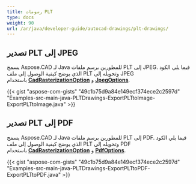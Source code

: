 ```yaml
---
title: رسومات PLT
type: docs
weight: 90
url: /ar/java/developer-guide/autocad-drawings/plt-drawings/
---
```


## **تصدير PLT إلى JPEG**

يسمح Aspose.CAD لـ Java للمطورين برسم ملفات PLT إلى JPEG. فيما يلي الكود الذي يوضح كيفية الوصول إلى ملف PLT وتحويله إلى JPEG باستخدام [**CadRasterizationOption**](https://reference.aspose.com/cad/java/com.aspose.cad.imageoptions/CadRasterizationOptions) و [**JpegOptions**](https://reference.aspose.com/cad/java/com.aspose.cad.imageoptions/JpegOptions).

{{< gist "aspose-com-gists" "49c1b75d9a84e149ecf374ece2c2597d" "Examples-src-main-java-PLTDrawings-ExportPLTtoImage-ExportPLTtoImage.java" >}}

## **تصدير PLT إلى PDF**

يسمح Aspose.CAD لـ Java للمطورين برسم ملفات PLT إلى PDF. فيما يلي الكود الذي يوضح كيفية الوصول إلى ملف PLT وتحويله إلى PDF باستخدام [**CadRasterizationOption**](https://reference.aspose.com/cad/java/com.aspose.cad.imageoptions/CadRasterizationOptions) و [**PdfOptions**](https://reference.aspose.com/cad/java/com.aspose.cad.imageoptions/PdfOptions).

{{< gist "aspose-com-gists" "49c1b75d9a84e149ecf374ece2c2597d" "Examples-src-main-java-PLTDrawings-ExportPLTtoPDF-ExportPLTtoPDF.java" >}}
